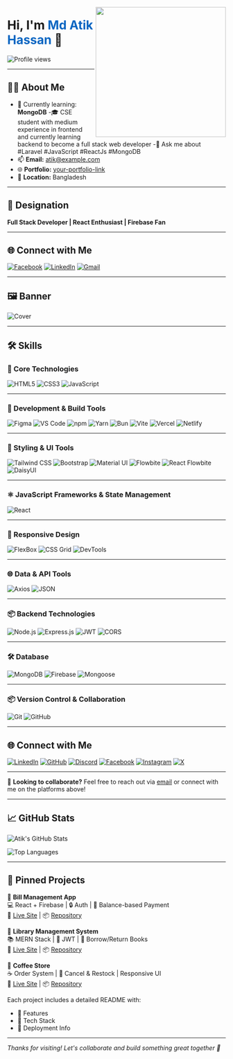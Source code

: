 <a target="_blank" href="#"><img width="300" align="right" src="https://media.giphy.com/media/qgQUggAC3Pfv687qPC/giphy.gif"></a>

# Hi, I'm <span style="color:#0A66C2">Md Atik Hassan</span> 👋

![Profile views](https://komarev.com/ghpvc/?username=atik735&label=Profile%20views&color=0A66C2&style=flat-square)

---

## 👨‍💻 About Me

- 🌱 Currently learning: **MongoDB**
-🎓 CSE student with medium experience in frontend and currently learning backend to become a full stack web developer
-💬 Ask me about #Laravel #JavaScript #ReactJs #MongoDB
- 📫 **Email:** atik@example.com
- 🌐 **Portfolio:** [your-portfolio-link](#)
- 📍 **Location:** Bangladesh

---

## 💼 Designation
**Full Stack Developer | React Enthusiast | Firebase Fan**

---

## 🌐 Connect with Me

[![Facebook](https://img.shields.io/badge/Facebook-1877F2?style=for-the-badge&logo=facebook&logoColor=white)](https://facebook.com/ki.korbi.id.diye)
[![LinkedIn](https://img.shields.io/badge/LinkedIn-0A66C2?style=for-the-badge&logo=linkedin&logoColor=white)](https://linkedin.com/)
[![Gmail](https://img.shields.io/badge/Gmail-D14836?style=for-the-badge&logo=gmail&logoColor=white)](mailto:atikh01003@gmail.com)

---

## 🖼️ Banner

![Cover](https://i.ibb.co/DY9rJXj/your-banner-image.png)

---


## 🛠️ Skills

### 🧱 Core Technologies

![HTML5](https://img.shields.io/badge/HTML5-E34F26?style=flat&logo=html5&logoColor=white)
![CSS3](https://img.shields.io/badge/CSS3-1572B6?style=flat&logo=css3&logoColor=white)
![JavaScript](https://img.shields.io/badge/JavaScript-F7DF1E?style=flat&logo=javascript&logoColor=black)

---

### 🔧 Development & Build Tools

![Figma](https://img.shields.io/badge/Figma-F24E1E?style=flat&logo=figma&logoColor=white)
![VS Code](https://img.shields.io/badge/VS_Code-007ACC?style=flat&logo=visual-studio-code&logoColor=white)
![npm](https://img.shields.io/badge/npm-CB3837?style=flat&logo=npm&logoColor=white)
![Yarn](https://img.shields.io/badge/Yarn-2C8EBB?style=flat&logo=yarn&logoColor=white)
![Bun](https://img.shields.io/badge/Bun-000000?style=flat&logo=bun&logoColor=white)
![Vite](https://img.shields.io/badge/Vite-BD34FE?style=flat&logo=vite&logoColor=white)
![Vercel](https://img.shields.io/badge/Vercel-000000?style=flat&logo=vercel&logoColor=white)
![Netlify](https://img.shields.io/badge/Netlify-00C7B7?style=flat&logo=netlify&logoColor=white)

---

### 💅 Styling & UI Tools

![Tailwind CSS](https://img.shields.io/badge/Tailwind_CSS-38B2AC?style=flat&logo=tailwind-css&logoColor=white)
![Bootstrap](https://img.shields.io/badge/Bootstrap-7952B3?style=flat&logo=bootstrap&logoColor=white)
![Material UI](https://img.shields.io/badge/Material_UI-007FFF?style=flat&logo=mui&logoColor=white)
![Flowbite](https://img.shields.io/badge/Flowbite-3B82F6?style=flat&logo=flowbite&logoColor=white)
![React Flowbite](https://img.shields.io/badge/React_Flowbite-61DAFB?style=flat&logo=react&logoColor=black)
![DaisyUI](https://img.shields.io/badge/DaisyUI-1DA1F2?style=flat&logo=daisyui&logoColor=white)

---

### ⚛️ JavaScript Frameworks & State Management

![React](https://img.shields.io/badge/React-61DAFB?style=flat&logo=react&logoColor=black)

---

### 📱 Responsive Design

![FlexBox](https://img.shields.io/badge/Flexbox-FF5733?style=flat&logo=css3&logoColor=white)
![CSS Grid](https://img.shields.io/badge/CSS_Grid-1572B6?style=flat&logo=css3&logoColor=white)
![DevTools](https://img.shields.io/badge/DevTools-FF7139?style=flat&logo=google-chrome&logoColor=white)

---

### 🌐 Data & API Tools

![Axios](https://img.shields.io/badge/Axios-5A29E4?style=flat&logo=axios&logoColor=white)
![JSON](https://img.shields.io/badge/JSON-000000?style=flat&logo=json&logoColor=white)

---

### 📦 Backend Technologies

![Node.js](https://img.shields.io/badge/Node.js-339933?style=flat&logo=nodedotjs&logoColor=white)
![Express.js](https://img.shields.io/badge/Express.js-000000?style=flat&logo=express&logoColor=white)
![JWT](https://img.shields.io/badge/JWT-000000?style=flat&logo=jsonwebtokens&logoColor=white)
![CORS](https://img.shields.io/badge/CORS-FFA500?style=flat&logo=firefox&logoColor=white)

---

### 🛠️ Database

![MongoDB](https://img.shields.io/badge/MongoDB-47A248?style=flat&logo=mongodb&logoColor=white)
![Firebase](https://img.shields.io/badge/Firebase-FFCA28?style=flat&logo=firebase&logoColor=black)
![Mongoose](https://img.shields.io/badge/Mongoose-880000?style=flat&logo=mongodb&logoColor=white)

---

### 📦 Version Control & Collaboration

![Git](https://img.shields.io/badge/Git-F05032?style=flat&logo=git&logoColor=white)
![GitHub](https://img.shields.io/badge/GitHub-181717?style=flat&logo=github&logoColor=white)

---

## 🌐 Connect with Me

[![LinkedIn](https://img.shields.io/badge/LinkedIn-0A66C2?style=flat&logo=linkedin&logoColor=white)](https://linkedin.com/)
[![GitHub](https://img.shields.io/badge/GitHub-181717?style=flat&logo=github&logoColor=white)](https://github.com/atik735)
[![Discord](https://img.shields.io/badge/Discord-5865F2?style=flat&logo=discord&logoColor=white)](https://discordapp.com/users/atikh35#6007) 
[![Facebook](https://img.shields.io/badge/Facebook-1877F2?style=flat&logo=facebook&logoColor=white)](https://www.facebook.com/ki.korbi.id.diye)
[![Instagram](https://img.shields.io/badge/Instagram-E4405F?style=flat&logo=instagram&logoColor=white)](https://www.instagram.com/atik_h35/)
[![X](https://img.shields.io/badge/X-000000?style=flat&logo=x&logoColor=white)](https://x.com/AtikHassan35)

---

🚀 **Looking to collaborate?** Feel free to reach out via [email](mailto:atikh01003@gmail.com) or connect with me on the platforms above!

---

## 📈 GitHub Stats

![Atik's GitHub Stats](https://github-readme-stats.vercel.app/api?username=atik735&show_icons=true&theme=tokyonight&hide_border=false&border_radius=10)

![Top Languages](https://github-readme-stats.vercel.app/api/top-langs/?username=atik735&layout=compact&theme=tokyonight&hide_border=false&border_radius=10)

---

## 📌 Pinned Projects

📍 **Bill Management App**  
💻 React + Firebase | 🔒 Auth | 💸 Balance-based Payment  
🔗 [Live Site](#) | 📦 [Repository](#)

📍 **Library Management System**  
📚 MERN Stack | 🔐 JWT | 📖 Borrow/Return Books  
🔗 [Live Site](#) | 📦 [Repository](#)

📍 **Coffee Store**  
☕ Order System | 🔁 Cancel & Restock | Responsive UI  
🔗 [Live Site](#) | 📦 [Repository](#)

Each project includes a detailed README with:
- 🔧 Features
- 🧰 Tech Stack
- 🚀 Deployment Info

---

_Thanks for visiting! Let's collaborate and build something great together 🤝_
